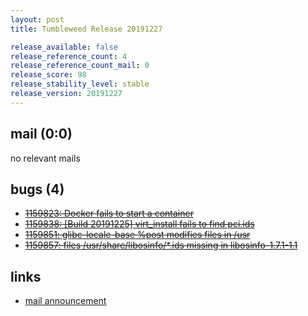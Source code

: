```yaml
---
layout: post
title: Tumbleweed Release 20191227

release_available: false
release_reference_count: 4
release_reference_count_mail: 0
release_score: 98
release_stability_level: stable
release_version: 20191227
---
```


## mail (0:0)

no relevant mails

## bugs (4)

<!--more-->

- ~~[1159823: Docker fails to start a container](https://bugzilla.opensuse.org/show_bug.cgi?id=1159823)~~
- ~~[1159838: \[Build 20191225\] virt_install fails to find pci.ids](https://bugzilla.opensuse.org/show_bug.cgi?id=1159838)~~
- ~~[1159851: glibc-locale-base %post modifies files in /usr](https://bugzilla.opensuse.org/show_bug.cgi?id=1159851)~~
- ~~[1159857: files /usr/share/libosinfo/*.ids missing in libosinfo-1.7.1-1.1](https://bugzilla.opensuse.org/show_bug.cgi?id=1159857)~~



## links

- [mail announcement](https://lists.opensuse.org/opensuse-factory/2019-12/msg00218.html)
